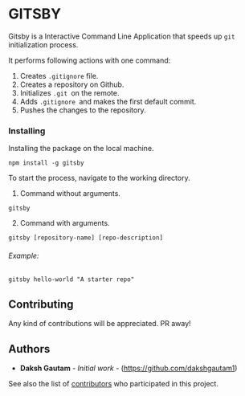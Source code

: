# GITSBY

Gitsby is a Interactive Command Line Application that speeds up `git` initialization process.

It performs following actions with one command:
1. Creates `.gitignore` file. 
2. Creates a repository on Github. 
3. Initializes `.git `on the remote. 
4. Adds `.gitignore `and makes the first default commit. 
5. Pushes the changes to the repository. 

### Installing

Installing the package on the local machine. 
```
npm install -g gitsby
```

To start the process, navigate to the working directory. 

1. Command without arguments.
```
gitsby 
```

2. Command with arguments.
```
gitsby [repository-name] [repo-description]
```

###### Example: 

```
gitsby hello-world "A starter repo"
```

## Contributing

Any kind of contributions will be appreciated. PR away!


## Authors

* **Daksh Gautam** - *Initial work* - (https://github.com/dakshgautam1)

See also the list of [contributors](https://github.com/your/project/contributors) who participated in this project.

